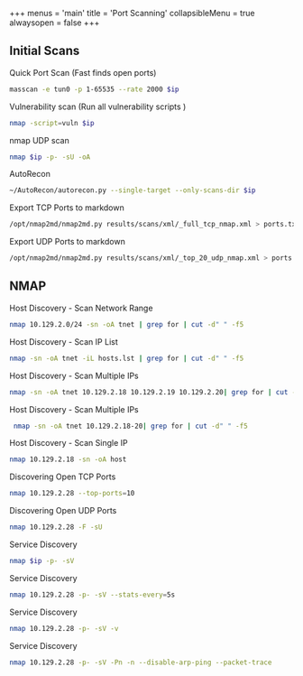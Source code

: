 +++
menus = 'main'
title = 'Port Scanning'
collapsibleMenu = true
alwaysopen = false
+++

## Initial Scans

Quick Port Scan (Fast finds open ports)

```bash
masscan -e tun0 -p 1-65535 --rate 2000 $ip
```

Vulnerability scan (Run all vulnerability scripts )

```bash
nmap -script=vuln $ip
```

nmap UDP scan

```bash
nmap $ip -p- -sU -oA
```

AutoRecon

```bash
~/AutoRecon/autorecon.py --single-target --only-scans-dir $ip
```

Export TCP Ports to markdown

```bash
/opt/nmap2md/nmap2md.py results/scans/xml/_full_tcp_nmap.xml > ports.txt; mousepad ports.txt
```

Export UDP Ports to markdown

```bash
/opt/nmap2md/nmap2md.py results/scans/xml/_top_20_udp_nmap.xml > ports.txt; mousepad ports.txt
```

## NMAP

Host Discovery - Scan Network Range

```bash
nmap 10.129.2.0/24 -sn -oA tnet | grep for | cut -d" " -f5
```

Host Discovery - Scan IP List

```bash
nmap -sn -oA tnet -iL hosts.lst | grep for | cut -d" " -f5
```

Host Discovery - Scan Multiple IPs

```bash
nmap -sn -oA tnet 10.129.2.18 10.129.2.19 10.129.2.20| grep for | cut -d" " -f5
```

Host Discovery - Scan Multiple IPs

```bash
 nmap -sn -oA tnet 10.129.2.18-20| grep for | cut -d" " -f5
```

Host Discovery - Scan Single IP

```bash
nmap 10.129.2.18 -sn -oA host 
```

Discovering Open TCP Ports

```bash
nmap 10.129.2.28 --top-ports=10 
```

Discovering Open UDP Ports

```bash
nmap 10.129.2.28 -F -sU
```

Service Discovery

```bash
nmap $ip -p- -sV
```

Service Discovery

```bash
nmap 10.129.2.28 -p- -sV --stats-every=5s
```

Service Discovery

```bash
nmap 10.129.2.28 -p- -sV -v
```

Service Discovery

```bash
nmap 10.129.2.28 -p- -sV -Pn -n --disable-arp-ping --packet-trace
```

